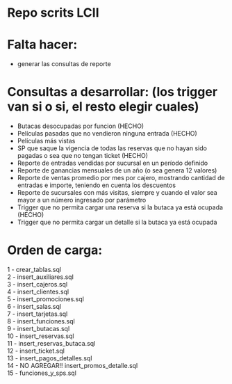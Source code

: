 # Repo scrits LCII

# Falta hacer:
- generar las consultas de reporte</br>

# Consultas a desarrollar: (los trigger van si o si, el resto elegir cuales)
- Butacas desocupadas por funcion (HECHO)</br>
- Películas pasadas que no vendieron ninguna entrada (HECHO)</br>
- Películas más vistas</br>
- SP que saque la vigencia de todas las reservas que no hayan sido pagadas o sea que no tengan ticket (HECHO)</br>
- Reporte de entradas vendidas por sucursal en un período definido</br>
- Reporte de ganancias mensuales de un año (o sea genera 12 valores)</br>
- Reporte de ventas promedio por mes por cajero, mostrando cantidad de entradas e importe, teniendo en cuenta los descuentos</br>
- Reporte de sucursales con más visitas, siempre y cuando el valor sea mayor a un número ingresado por parámetro</br>
- Trigger que no permita cargar una reserva si la butaca ya está ocupada (HECHO)</br>
- Trigger que no permita cargar un detalle si la butaca ya está ocupada</br>

# Orden de carga:
1 - crear_tablas.sql</br>
2 - insert_auxiliares.sql</br>
3 - insert_cajeros.sql</br>
4 - insert_clientes.sql</br>
5 - insert_promociones.sql</br>
6 - insert_salas.sql</br>
7 - insert_tarjetas.sql</br>
8 - insert_funciones.sql</br>
9 - insert_butacas.sql</br>
10 - insert_reservas.sql</br>
11 - insert_reservas_butaca.sql</br>
12 - insert_ticket.sql</br>
13 - insert_pagos_detalles.sql</br>
14 - NO AGREGAR!! insert_promos_detalle.sql</br>
15 - funciones_y_sps.sql</br>
